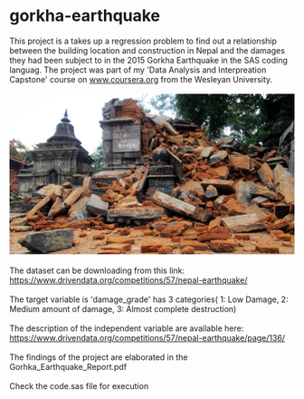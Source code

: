 # gorkha-earthquake
This project is a takes up a regression problem to find out a relationship between the building location and construction in Nepal and the damages they had been subject to in the 2015 Gorkha Earthquake in the SAS coding languag. The project was part of my 'Data Analysis and Interpreation Capstone' course on www.coursera.org from the Wesleyan University. 
<br/>
<br/>
![Nepal](/Doc/nepal-quake-bm-2.jpeg)
<br/>
<br/>
The dataset can be downloading from this link: https://www.drivendata.org/competitions/57/nepal-earthquake/
<br/> <br/> 
The target variable is 'damage_grade' has 3 categories( 1: Low Damage, 2: Medium amount of damage, 3: Almost complete destruction)
<br/> <br/> 
The description of the independent variable are available here: https://www.drivendata.org/competitions/57/nepal-earthquake/page/136/
<br/> <br/> 
The findings of the project are elaborated in the Gorhka_Earthquake_Report.pdf
<br/> <br/> 
Check the code.sas file for execution
